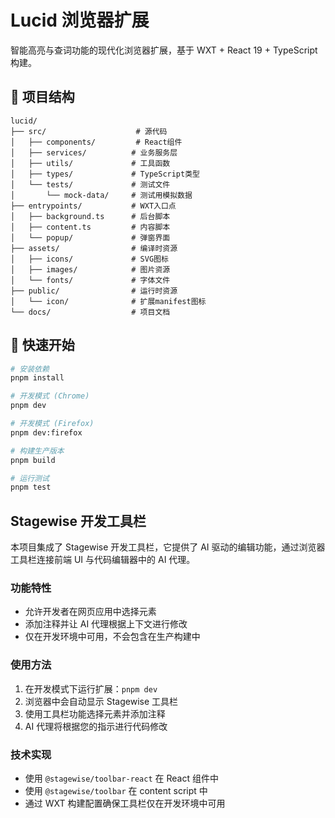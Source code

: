 # Lucid 浏览器扩展

智能高亮与查词功能的现代化浏览器扩展，基于 WXT + React 19 + TypeScript 构建。

## 📁 项目结构

```
lucid/
├── src/                    # 源代码
│   ├── components/         # React组件
│   ├── services/          # 业务服务层
│   ├── utils/             # 工具函数
│   ├── types/             # TypeScript类型
│   └── tests/             # 测试文件
│       └── mock-data/     # 测试用模拟数据
├── entrypoints/           # WXT入口点
│   ├── background.ts      # 后台脚本
│   ├── content.ts         # 内容脚本
│   └── popup/             # 弹窗界面
├── assets/                # 编译时资源
│   ├── icons/             # SVG图标
│   ├── images/            # 图片资源
│   └── fonts/             # 字体文件
├── public/                # 运行时资源
│   └── icon/              # 扩展manifest图标
└── docs/                  # 项目文档
```

## 🚀 快速开始

```bash
# 安装依赖
pnpm install

# 开发模式 (Chrome)
pnpm dev

# 开发模式 (Firefox)
pnpm dev:firefox

# 构建生产版本
pnpm build

# 运行测试
pnpm test
```

## Stagewise 开发工具栏

本项目集成了 Stagewise 开发工具栏，它提供了 AI 驱动的编辑功能，通过浏览器工具栏连接前端 UI 与代码编辑器中的 AI 代理。

### 功能特性

- 允许开发者在网页应用中选择元素
- 添加注释并让 AI 代理根据上下文进行修改
- 仅在开发环境中可用，不会包含在生产构建中

### 使用方法

1. 在开发模式下运行扩展：`pnpm dev`
2. 浏览器中会自动显示 Stagewise 工具栏
3. 使用工具栏功能选择元素并添加注释
4. AI 代理将根据您的指示进行代码修改

### 技术实现

- 使用 `@stagewise/toolbar-react` 在 React 组件中
- 使用 `@stagewise/toolbar` 在 content script 中
- 通过 WXT 构建配置确保工具栏仅在开发环境中可用
